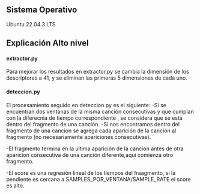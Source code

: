 ## Sistema Operativo 
Ubuntu 22.04.3 LTS

## Explicación Alto nivel
#### extractor.py
Para  mejorar   los  resultados  en extractor.py  se cambia  la  dimensión  de  los descriptores a 41,  y se eliminan  las primeras  5 dimensiones de cada  uno.

#### deteccion.py
El procesamiento seguido  en deteccion.py es el siguiente:
 -Si  se encuentran dos ventanas  de  la  misma  canción  consecutivas  y  que cumplan  con la diferecnia de tiempo correspondiente , se  considera  que se está  dentro del fragmento de una canción.
 -Si nos  encontramos dentro del  fragmento de  una canción se agrega cada aparición  de la canción al fragmento (no necesariamente apariciones consecutivas). 

 -El fragmento  termina  en la  última aparición de la canción antes  de  otra aparicion consecutiva de  una  canción diferente,aquí  comienza otro fragmento.

 -El score es  una  regresión lineal  de los tiempos del fraagmento, si la pendiente es cercana  a  SAMPLES_POR_VENTANA/SAMPLE_RATE  el score es alto.